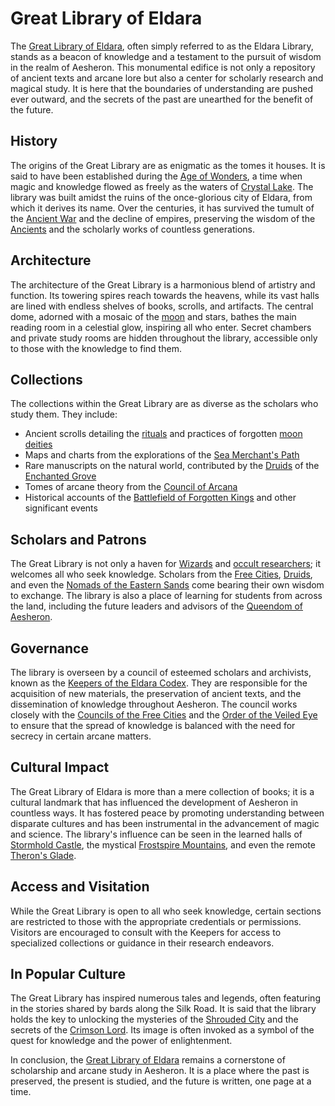 # Great Library of Eldara

The [Great Library of Eldara](Great%20Library%20of%20Eldara.md), often simply referred to as the Eldara Library, stands as a beacon of knowledge and a testament to the pursuit of wisdom in the realm of Aesheron. This monumental edifice is not only a repository of ancient texts and arcane lore but also a center for scholarly research and magical study. It is here that the boundaries of understanding are pushed ever outward, and the secrets of the past are unearthed for the benefit of the future.

## History

The origins of the Great Library are as enigmatic as the tomes it houses. It is said to have been established during the [Age of Wonders](Age%20of%20Wonders.md), a time when magic and knowledge flowed as freely as the waters of [Crystal Lake](Crystal%20Lake.md). The library was built amidst the ruins of the once-glorious city of Eldara, from which it derives its name. Over the centuries, it has survived the tumult of the [Ancient War](Ancient%20War.md) and the decline of empires, preserving the wisdom of the [Ancients](Ancients.md) and the scholarly works of countless generations.

## Architecture

The architecture of the Great Library is a harmonious blend of artistry and function. Its towering spires reach towards the heavens, while its vast halls are lined with endless shelves of books, scrolls, and artifacts. The central dome, adorned with a mosaic of the [moon](Moon.md) and stars, bathes the main reading room in a celestial glow, inspiring all who enter. Secret chambers and private study rooms are hidden throughout the library, accessible only to those with the knowledge to find them.

## Collections

The collections within the Great Library are as diverse as the scholars who study them. They include:

- Ancient scrolls detailing the [rituals](Rituals.md) and practices of forgotten [moon deities](Moon%20Deities.md)
- Maps and charts from the explorations of the [Sea Merchant's Path](Sea%20Merchant'S%20Path.md)
- Rare manuscripts on the natural world, contributed by the [Druids](Druids.md) of the [Enchanted Grove](Enchanted%20Grove.md)
- Tomes of arcane theory from the [Council of Arcana](Council%20of%20Arcana.md)
- Historical accounts of the [Battlefield of Forgotten Kings](Battlefield%20of%20Forgotten%20Kings.md) and other significant events

## Scholars and Patrons

The Great Library is not only a haven for [Wizards](Wizards.md) and [occult researchers](Occult%20Researchers.md); it welcomes all who seek knowledge. Scholars from the [Free Cities](Free%20Cities.md), [Druids](Druids.md), and even the [Nomads of the Eastern Sands](Nomads%20of%20the%20Eastern%20Sands.md) come bearing their own wisdom to exchange. The library is also a place of learning for students from across the land, including the future leaders and advisors of the [Queendom of Aesheron](Queendom%20of%20Aesheron.md).

## Governance

The library is overseen by a council of esteemed scholars and archivists, known as the [Keepers of the Eldara Codex](Keepers%20of%20the%20Eldara%20Codex.md). They are responsible for the acquisition of new materials, the preservation of ancient texts, and the dissemination of knowledge throughout Aesheron. The council works closely with the [Councils of the Free Cities](Councils%20of%20the%20Free%20Cities.md) and the [Order of the Veiled Eye](Order%20of%20the%20Veiled%20Eye.md) to ensure that the spread of knowledge is balanced with the need for secrecy in certain arcane matters.

## Cultural Impact

The Great Library of Eldara is more than a mere collection of books; it is a cultural landmark that has influenced the development of Aesheron in countless ways. It has fostered peace by promoting understanding between disparate cultures and has been instrumental in the advancement of magic and science. The library's influence can be seen in the learned halls of [Stormhold Castle](Stormhold%20Castle.md), the mystical [Frostspire Mountains](Frostspire%20Mountains.md), and even the remote [Theron's Glade](Theron'S%20Glade.md).

## Access and Visitation

While the Great Library is open to all who seek knowledge, certain sections are restricted to those with the appropriate credentials or permissions. Visitors are encouraged to consult with the Keepers for access to specialized collections or guidance in their research endeavors.

## In Popular Culture

The Great Library has inspired numerous tales and legends, often featuring in the stories shared by bards along the Silk Road. It is said that the library holds the key to unlocking the mysteries of the [Shrouded City](Shrouded%20City.md) and the secrets of the [Crimson Lord](Crimson%20Lord.md). Its image is often invoked as a symbol of the quest for knowledge and the power of enlightenment.

In conclusion, the [Great Library of Eldara](Great%20Library%20of%20Eldara.md) remains a cornerstone of scholarship and arcane study in Aesheron. It is a place where the past is preserved, the present is studied, and the future is written, one page at a time.